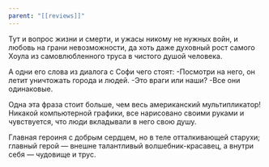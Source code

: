 ```yaml
---
parent: "[[reviews]]"
---
```

Тут и вопрос жизни и смерти, и ужасы никому не нужных войн, и любовь на грани невозможности, да хоть даже духовный рост самого Хоула из самовлюбленного труса в чистого душой человека.

А одни его слова из диалога с Софи чего стоят:
-Посмотри на него, он летит уничтожать города и людей.
-Это враги или наши?
-Все они одинаковые.

Одна эта фраза стоит больше, чем весь американский мультипликатор! Никакой компьютерной графики, все нарисовано своими руками и чувствуется, что люди вкладывали в него свою душу. 

Главная героиня с добрым сердцем, но в теле отталкивающей старухи; главный герой — внешне талантливый волшебник-красавец, а внутри себя — чудовище и трус.